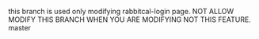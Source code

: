 this branch is used only modifying rabbitcal-login page.
NOT ALLOW MODIFY THIS BRANCH WHEN YOU ARE MODIFYING NOT THIS FEATURE.
master
